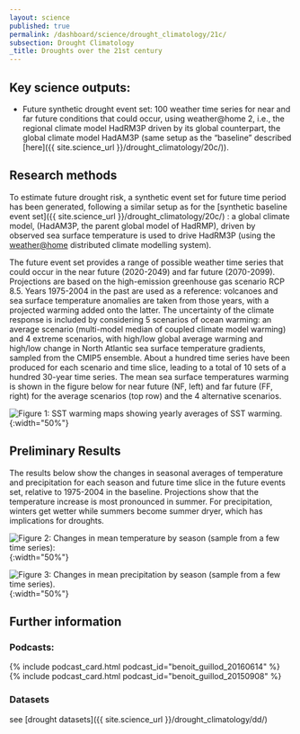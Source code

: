 ```yaml
---
layout: science
published: true
permalink: /dashboard/science/drought_climatology/21c/
subsection: Drought Climatology
_title: Droughts over the 21st century
---
```


## Key science outputs:
- Future synthetic drought event set: 100 weather time series for near and far future conditions that could occur, using weather@home 2, i.e., the regional climate model HadRM3P driven by its global counterpart, the global climate model HadAM3P (same setup as the “baseline” described [here]({{ site.science_url }}/drought_climatology/20c/)).

## Research methods

To estimate future drought risk, a synthetic event set for future time period has been generated, following a similar setup as for the [synthetic baseline event set]({{ site.science_url }}/drought_climatology/20c/) : a global climate model, (HadAM3P, the parent global model of HadRMP), driven by observed sea surface temperature is used to drive HadRM3P (using the [weather@home](http://www.climateprediction.net/weatherathome/) distributed climate modelling system).

The future event set provides a range of possible weather time series that could occur in the near future (2020-2049) and far future (2070-2099). Projections are based on the high-emission greenhouse gas scenario RCP 8.5. Years 1975-2004 in the past are used as a reference: volcanoes and sea surface temperature anomalies are taken from those years, with a projected warming added onto the latter. The uncertainty of the climate response is included by considering 5 scenarios of ocean warming: an average scenario (multi-model median of coupled climate model warming) and 4 extreme scenarios, with high/low global average warming and high/low change in North Atlantic sea surface temperature gradients, sampled from the CMIP5 ensemble. About a hundred time series have been produced for each scenario and time slice, leading to a total of 10 sets of a hundred 30-year time series. The mean sea surface temperatures warming is shown in the figure below for near future (NF, left) and far future (FF, right) for the average scenarios (top row) and the 4 alternative scenarios.

![Figure 1: SST warming maps showing yearly averages of SST warming.]({{site.baseurl}}/assets/img/Benoit1a.jpg){:width="50%"}

## Preliminary Results

The results below show the changes in seasonal averages of temperature and precipitation for each season and future time slice in the future events set, relative to 1975-2004 in the baseline. Projections show that the temperature increase is most pronounced in summer. For precipitation, winters get wetter while summers become summer dryer, which has implications for droughts.

![Figure 2: Changes in mean temperature by season (sample from a few time series):]({{site.baseurl}}/assets/img/Benoit2a.jpg){:width="50%"}

![Figure 3: Changes in mean precipitation by season (sample from a few time series).]({{site.baseurl}}/assets/img/Benoit3a.jpg){:width="50%"}


## Further information

### Podcasts:
{% include podcast_card.html podcast_id="benoit_guillod_20160614" %}
{% include podcast_card.html podcast_id="benoit_guillod_20150908" %}

### Datasets
see [drought datasets]({{ site.science_url }}/drought_climatology/dd/)
